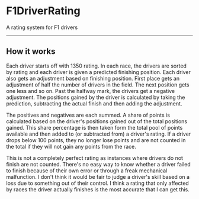 # F1DriverRating
A rating system for F1 drivers

---

## How it works

Each driver starts off with 1350 rating. In each race, the drivers are sorted by rating and each driver is given a predicted finishing position. Each driver also gets an adjustment based on finishing position. First place gets an adjustment of half the number of drivers in the field. The next position gets one less and so on. Past the halfway mark, the drivers get a negative adjustment. The positions gained by the driver is calculated by taking the prediction, subtracting the actual finish and then adding the adjustment. 

The positives and negatives are each summed. A share of points is calculated based on the driver's positions gained out of the total positions gained. This share percentage is then taken form the total pool of points available and then added to (or subtracted from) a driver's rating. If a driver drops below 100 points, they no longer lose points and are not counted in the total if they will not gain any points from the race.

This is not a completely perfect rating as instances where drivers do not finish are not counted. There's no easy way to know whether a driver failed to finish because of their own error or through a freak mechanical malfunction. I don't think it would be fair to judge a driver's skill based on a loss due to something out of their control. I think a rating that only affected by races the driver actually finishes is the most accurate that I can get this.
